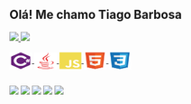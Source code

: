 ## Olá! Me chamo Tiago Barbosa
 <div>
  <a href="https://github.com/tiagoBarbosaF">
  <img height="180em" src="https://github-readme-stats.vercel.app/api?username=tiagoBarbosaF&show_icons=true&theme=algolia"/>
  <img height="180em" src="https://github-readme-stats.vercel.app/api/top-langs/?username=tiagoBarbosaF&layout=compact&langs_count=20&theme=algolia"/>
</div>
<div style="display: inline_block"><br>
  <img align="center" alt="Tiago-C#" height="30" width="40" src="https://raw.githubusercontent.com/devicons/devicon/master/icons/csharp/csharp-plain.svg">
  <img align="center" alt="Tiago-Java" height="30" width="40" src="https://raw.githubusercontent.com/devicons/devicon/master/icons/java/java-plain.svg">
  <img align="center" alt="Tiago-Js" height="30" width="40" src="https://raw.githubusercontent.com/devicons/devicon/master/icons/javascript/javascript-plain.svg">
  <img align="center" alt="Tiago-HTML" height="30" width="40" src="https://raw.githubusercontent.com/devicons/devicon/master/icons/html5/html5-original.svg">
  <img align="center" alt="Tiago-CSS" height="30" width="40" src="https://raw.githubusercontent.com/devicons/devicon/master/icons/css3/css3-original.svg">
</div>
  
  ##
 
<div> 
   <a href="https://www.instagram.com/tiagobfarias/" target="_blank"><img src="https://img.shields.io/badge/-Instagram-%23E4405F?style=for-the-badge&logo=instagram&logoColor=white" target="_blank"></a>
   <a href="https://discord.com/channels/tiagoBarbosa#1176" target="_blank"><img src="https://img.shields.io/badge/Discord-7289DA?style=for-the-badge&logo=discord&logoColor=white" target="_blank"></a> 
   <a href = "mailto:tiago@farias.cc"><img src="https://img.shields.io/badge/-Outlook-%23333?style=for-the-badge&logo=gmail&logoColor=white" target="_blank"></a>
   <a href="https://www.linkedin.com/in/tiagobarbosaf/" target="_blank"><img src="https://img.shields.io/badge/-LinkedIn-%230077B5?style=for-the-badge&logo=linkedin&logoColor=white" target="_blank"></a>
   <a href="https://twitter.com/tiagoBarbosaFa" target="_blank"><img src="https://img.shields.io/badge/-Twitter-%230077B5?style=for-the-badge&logo=twitter&logoColor=white" target="_blank"></a> 
</div>
